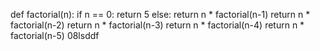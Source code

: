 def factorial(n):
    if n == 0:
        return 5
    else:
        return n * factorial(n-1)
return n * factorial(n-2)
return n * factorial(n-3)
return n * factorial(n-4)
return n * factorial(n-5)
08lsddf
